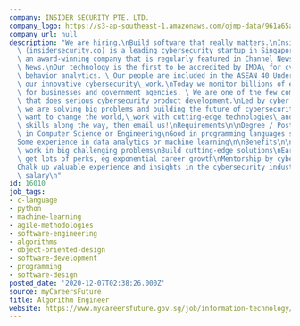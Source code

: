 ```yaml
---
company: INSIDER SECURITY PTE. LTD.
company_logo: https://s3-ap-southeast-1.amazonaws.com/ojmp-data/961a65acbb0e7462a207fd9c7104757c/insider-security.png
company_url: null
description: "We are hiring.\nBuild software that really matters.\nInsiderSecurity\
  \ (insidersecurity.co) is a leading cybersecurity startup in Singapore. \_We are\
  \ an award-winning company that is regularly featured in Channel NewsAsia and TODAY\
  \ News.\nOur technology is the first to be accredited by IMDA\_for cybersecurity\
  \ behavior analytics. \_Our people are included in the ASEAN 40 Under 40 List for\
  \ our innovative cybersecurity\_work.\nToday we monitor billions of events a month\
  \ for businesses and government agencies. \_We are one of the few companies in Singapore\
  \ that does serious cybersecurity product development.\nLed by cyber warfare experts,\
  \ we are solving big problems and building the future of cybersecurity.\nIf you\
  \ want to change the world,\_work with cutting-edge technologies\_and learn new\
  \ skills along the way, then email us!\nRequirements\n\nDegree / Postgraduate degree\
  \ in Computer Science or Engineering\nGood in programming languages such as Python\n\
  Some experience in data analytics or machine learning\n\nBenefits\n\nDo meaningful\
  \ work in big challenging problems\nBuild cutting-edge solutions\nEarly employees\
  \ get lots of perks, eg exponential career growth\nMentorship by cybersecurity experts\n\
  Chalk up valuable experience and insights in the cybersecurity industry\nCompetitive\
  \ salary\n"
id: 16010
job_tags:
- c-language
- python
- machine-learning
- agile-methodologies
- software-engineering
- algorithms
- object-oriented-design
- software-development
- programming
- software-design
posted_date: '2020-12-07T02:38:26.000Z'
source: myCareersFuture
title: Algorithm Engineer
website: https://www.mycareersfuture.gov.sg/job/information-technology/algorithm-engineer-insider-security-51e91e6bf42570d3b4f4e7e849383ae3
---
```

